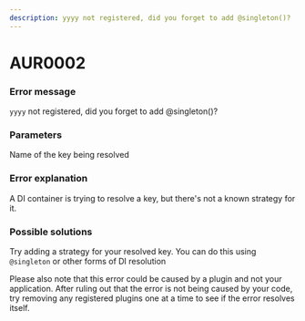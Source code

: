 ```yaml
---
description: yyyy not registered, did you forget to add @singleton()?
---
```


# AUR0002

### **Error message**

`yyyy` not registered, did you forget to add @singleton()?

### **Parameters**

Name of the key being resolved

### Error explanation

A DI container is trying to resolve a key, but there's not a known strategy for it.

### Possible solutions

Try adding a strategy for your resolved key. You can do this using `@singleton` or other forms of DI resolution

Please also note that this error could be caused by a plugin and not your application. After ruling out that the error is not being caused by your code, try removing any registered plugins one at a time to see if the error resolves itself.
